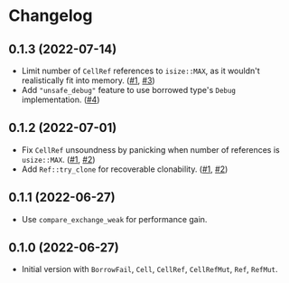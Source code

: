 # Changelog

## 0.1.3 (2022-07-14)

* Limit number of `CellRef` references to `isize::MAX`, as it wouldn't realistically fit into memory. ([#1], [#3])
* Add `"unsafe_debug"` feature to use borrowed type's `Debug` implementation. ([#4])

[#3]: https://github.com/azriel91/rt_ref/pull/3
[#4]: https://github.com/azriel91/rt_ref/pull/4

## 0.1.2 (2022-07-01)

* Fix `CellRef` unsoundness by panicking when number of references is `usize::MAX`. ([#1], [#2])
* Add `Ref::try_clone` for recoverable clonability. ([#1], [#2])

[#1]: https://github.com/azriel91/rt_ref/issues/1
[#2]: https://github.com/azriel91/rt_ref/pull/2

## 0.1.1 (2022-06-27)

* Use `compare_exchange_weak` for performance gain.

## 0.1.0 (2022-06-27)

* Initial version with `BorrowFail`, `Cell`, `CellRef`, `CellRefMut`, `Ref`, `RefMut`.
